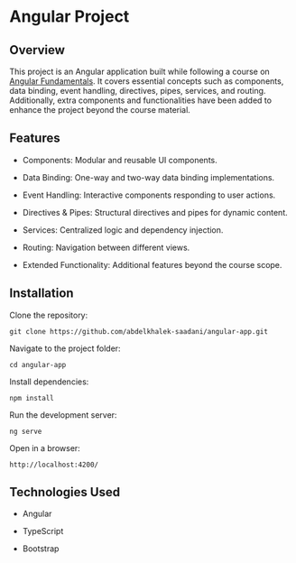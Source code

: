 # Angular Project

## Overview

This project is an Angular application built while following a course on [Angular Fundamentals](https://openclassrooms.com/fr/courses/7471261-debutez-avec-angular). It covers essential concepts such as components, data binding, event handling, directives, pipes, services, and routing. Additionally, extra components and functionalities have been added to enhance the project beyond the course material.

## Features

- Components: Modular and reusable UI components.

- Data Binding: One-way and two-way data binding implementations.

- Event Handling: Interactive components responding to user actions.

- Directives & Pipes: Structural directives and pipes for dynamic content.

- Services: Centralized logic and dependency injection.

- Routing: Navigation between different views.

- Extended Functionality: Additional features beyond the course scope.

## Installation

Clone the repository:
```
git clone https://github.com/abdelkhalek-saadani/angular-app.git
```
Navigate to the project folder:
```
cd angular-app
```
Install dependencies:
```
npm install
```
Run the development server:
```
ng serve
```
Open in a browser:

`http://localhost:4200/`

## Technologies Used

- Angular

- TypeScript

- Bootstrap 

